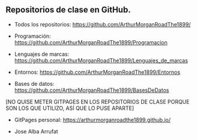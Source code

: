 ## Repositorios de clase en GitHub.

  - Todos los repositorios: https://github.com/ArthurMorganRoadThe1899/
  
  - Programación: https://github.com/ArthurMorganRoadThe1899/Programacion
  
  - Lenguajes de marcas: https://github.com/ArthurMorganRoadThe1899/Lenguajes_de_marcas
  
  - Entornos: https://github.com/ArthurMorganRoadThe1899/Entornos
  
  - Bases de datos: https://github.com/ArthurMorganRoadThe1899/BasesDeDatos
  
  [NO QUISE METER GITPAGES EN LOS REPOSITORIOS DE CLASE PORQUE SON LOS QUE UTILIZO, ASÍ QUE LO PUSE APARTE]
  
  - GitPages personal: https://arthurmorganroadthe1899.github.io/

* Jose Alba Arrufat
